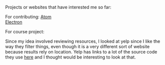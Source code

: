 Projects or websites that have interested me so far:

For contributing:
[Atom](https://github.com/atom/atom)<br>
[Electron](https://github.com/electron/electron/tree/master/script)

For course project:

Since my idea involved reviewing resources, I looked at yelp since I like the way they filter things, even though it is a very different sort of website because results rely on location. Yelp has links to a lot of the source code they use [here](https://yelp.github.io/) and I thought would be interesting to look at that.
